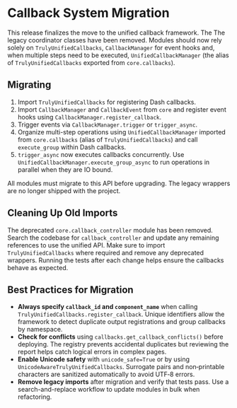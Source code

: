 # Callback System Migration

This release finalizes the move to the unified callback framework. The
The legacy coordinator classes have been removed. Modules should now rely solely
on `TrulyUnifiedCallbacks`,
`CallbackManager` for event hooks and, when multiple steps need to be executed,
`UnifiedCallbackManager` (the alias of `TrulyUnifiedCallbacks` exported from
`core.callbacks`).

## Migrating

1. Import `TrulyUnifiedCallbacks` for registering Dash callbacks.
2. Import `CallbackManager` and `CallbackEvent` from `core` and register event
   hooks using `CallbackManager.register_callback`.
3. Trigger events via `CallbackManager.trigger` or `trigger_async`.
4. Organize multi-step operations using `UnifiedCallbackManager` imported from
   `core.callbacks` (alias of `TrulyUnifiedCallbacks`) and call `execute_group`
   within Dash callbacks.
5. `trigger_async` now executes callbacks concurrently. Use
   `UnifiedCallbackManager.execute_group_async` to run operations in parallel
   when they are IO bound.


All modules must migrate to this API before upgrading. The legacy wrappers are
no longer shipped with the project.

## Cleaning Up Old Imports

The deprecated `core.callback_controller` module has been removed.
Search the codebase for `callback_controller` and update any remaining
references to use the unified API. Make sure to import `TrulyUnifiedCallbacks`
where required and remove any deprecated wrappers. Running the tests after
each change helps ensure the callbacks behave as expected.

## Best Practices for Migration

- **Always specify `callback_id` and `component_name`** when calling
  `TrulyUnifiedCallbacks.register_callback`. Unique identifiers allow the
  framework to detect duplicate output registrations and group callbacks by
  namespace.
- **Check for conflicts** using `callbacks.get_callback_conflicts()` before
  deploying. The registry prevents accidental duplicates but reviewing the
  report helps catch logical errors in complex pages.
- **Enable Unicode safety** with `unicode_safe=True` or by using
  `UnicodeAwareTrulyUnifiedCallbacks`. Surrogate pairs and non‑printable
  characters are sanitized automatically to avoid UTF‑8 errors.
- **Remove legacy imports** after migration and verify that tests pass. Use a
  search-and-replace workflow to update modules in bulk when refactoring.
